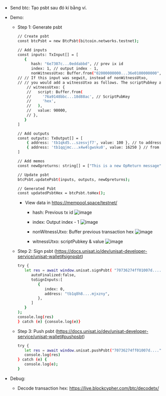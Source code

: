 - Send btc: Tạo psbt sau đó kí bằng ví.

- Demo:
   
   - Step 1: Generate psbt
     ```bash
     // Create psbt
     const btcPsbt = new BtcPsbt(bitcoin.networks.testnet);

     // Add inputs
     const inputs: TxInput[] = [
        {
           hash: "6e7307c...0eddabbd", // prev ix id
           index: 1, // output index - 1,
           nonWitnessUtxo: Buffer.from("02000000000...36e0100000000", "hex") // prev transaction hex
     // // If this input was segwit, instead of nonWitnessUtxo,
     // // you would add a witnessUtxo as follows. The scriptPubkey and the value only are needed.
         // witnessUtxo: {
         //   script: Buffer.from(
         //     '76a9148bbc...18d88ac', // ScriptPubKey
         //     'hex',
         //   ),
         //   value: 90000,
         // },
        }
     ]

     // Add outputs
     const outputs: TxOutput[] = [
         { address: 'tb1qkd5...szesvjf7', value: 100 }, // to address
         { address: 'tb1qqjmc...x4w4lgwsku0', value: 16250 } // from address - to pay fee (optional)
     ]

     // Add memos
     const newOpreturns: string[] = ["This is a new OpReturn message", "Another OpReturn message"];

     // Update psbt
     btcPsbt.updatePsbt(inputs, outputs, newOpreturns);

     // Generated Psbt 
     const updatedPsbtHex = btcPsbt.toHex();
     ```

     - View data in https://mempool.space/testnet/
        
        - hash: Previous tx id
          ![image](https://github.com/hoangndm3139/btc-demo/assets/67066353/4a0bbcb2-a8e9-473c-932b-14a2316c2f3a)
        
        - index: Output index - 1
          ![image](https://github.com/hoangndm3139/btc-demo/assets/67066353/1392e88f-88fe-43ea-9c57-d97363a751b0)
        
        - nonWitnessUtxo: Buffer previous transaction hex 
          ![image](https://github.com/hoangndm3139/btc-demo/assets/67066353/3d1b4c52-eb01-4272-b3d2-982954d49005)
        
        - witnessUtxo: scriptPubkey & value 
          ![image](https://github.com/hoangndm3139/btc-demo/assets/67066353/e8d32e3c-70f6-4850-b488-19f8a8b94285)

   - Step 2: Sign psbt (https://docs.unisat.io/dev/unisat-developer-service/unisat-wallet#signpsbt)
     ```bash
     try {
        let res = await window.unisat.signPsbt( "70736274ff01007d....", {
           autoFinalized:false,
           toSignInputs:[
              {
                 index: 0,
                 address: "tb1q8h8....mjxzny",
              },
           ]  
        }
     );
     console.log(res)
     } catch (e) {console.log(e)}
     ``` 

   - Step 3: Push psbt (https://docs.unisat.io/dev/unisat-developer-service/unisat-wallet#pushpsbt)
     ```bash
     try {
        let res = await window.unisat.pushPsbt("70736274ff01007d....");
        console.log(res)
     } catch (e) {
        console.log(e);
     }
     ```

- Debug:
     - Decode transaction hex: https://live.blockcypher.com/btc/decodetx/
